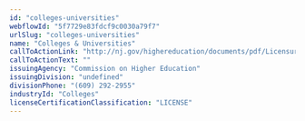 ```yaml
---
id: "colleges-universities"
webflowId: "5f7729e83fdcf9c0030a79f7"
urlSlug: "colleges-universities"
name: "Colleges & Universities"
callToActionLink: "http://nj.gov/highereducation/documents/pdf/Licensure/LicensureRules.pdf"
callToActionText: ""
issuingAgency: "Commission on Higher Education"
issuingDivision: "undefined"
divisionPhone: "(609) 292-2955"
industryId: "Colleges"
licenseCertificationClassification: "LICENSE"
---
```

